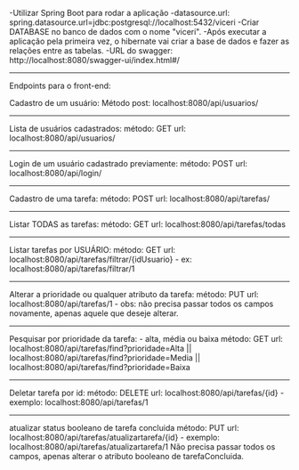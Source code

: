 -Utilizar Spring Boot para rodar a aplicação
-datasource.url: spring.datasource.url=jdbc:postgresql://localhost:5432/viceri
-Criar DATABASE no banco de dados com o nome "viceri".
-Após executar a aplicação pela primeira vez, o hibernate vai criar a base de dados e fazer as relações entre as tabelas.
-URL do swagger: http://localhost:8080/swagger-ui/index.html#/
______________

Endpoints para o front-end:

Cadastro de um usuário:
Método post: localhost:8080/api/usuarios/

_____________

Lista de usuários cadastrados:
método: GET
url: localhost:8080/api/usuarios/

____________

Login de um usuário cadastrado previamente:
método: POST
url: localhost:8080/api/login/

____________

Cadastro de uma tarefa:
método: POST
url: localhost:8080/api/tarefas/

___________

Listar TODAS as tarefas:
método: GET
url: localhost:8080/api/tarefas/todas

___________

Listar tarefas por USUÁRIO:
método: GET
url: localhost:8080/api/tarefas/filtrar/{idUsuario} - ex: localhost:8080/api/tarefas/filtrar/1

___________

Alterar a prioridade ou qualquer atributo da tarefa:
método: PUT
url: localhost:8080/api/tarefas/1 - obs: não precisa passar todos os campos novamente, apenas aquele que deseje alterar.

___________

Pesquisar por prioridade da tarefa: - alta, média ou baixa
método: GET
url: localhost:8080/api/tarefas/find?prioridade=Alta
|| 
localhost:8080/api/tarefas/find?prioridade=Media
|| 
localhost:8080/api/tarefas/find?prioridade=Baixa

___________

Deletar tarefa por id:
método: DELETE
url: localhost:8080/api/tarefas/{id} - exemplo: localhost:8080/api/tarefas/1

___________

atualizar status booleano de tarefa concluida
método: PUT
url: localhost:8080/api/tarefas/atualizartarefa/{id} - exemplo: localhost:8080/api/tarefas/atualizartarefa/1
Não precisa passar todos os campos, apenas alterar o atributo booleano de tarefaConcluida.
